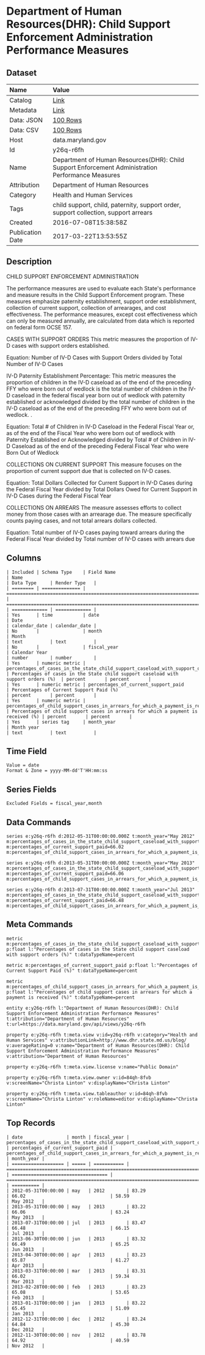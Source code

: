 # Department of Human Resources(DHR): Child Support Enforcement Administration Performance Measures

## Dataset

| Name | Value |
| :--- | :---- |
| Catalog | [Link](https://catalog.data.gov/dataset/department-of-human-resourcesdhr-child-support-enforcement-administration-performance-meas) |
| Metadata | [Link](https://data.maryland.gov/api/views/y26q-r6fh) |
| Data: JSON | [100 Rows](https://data.maryland.gov/api/views/y26q-r6fh/rows.json?max_rows=100) |
| Data: CSV | [100 Rows](https://data.maryland.gov/api/views/y26q-r6fh/rows.csv?max_rows=100) |
| Host | data.maryland.gov |
| Id | y26q-r6fh |
| Name | Department of Human Resources(DHR): Child Support Enforcement Administration Performance Measures |
| Attribution | Department of Human Resources |
| Category | Health and Human Services |
| Tags | child support, child, paternity, support order, support collection, support arrears |
| Created | 2016-07-08T15:38:58Z |
| Publication Date | 2017-03-22T13:53:55Z |

## Description

CHILD SUPPORT ENFORCEMENT ADMINISTRATION

The performance measures are used to evaluate each State's performance and measure results in the Child Support Enforcement program. These measures emphasize paternity establishment, support order establishment, collection of current support, collection of arrearages, and cost effectiveness. The performance measures, except cost effectiveness which can only be measured annually, are calculated from data which is reported on federal form OCSE 157.  

CASES WITH SUPPORT ORDERS
This metric measures the proportion of IV-D cases with support orders established.

Equation:
Number of IV-D Cases with Support Orders divided by Total Number of IV-D Cases

IV-D Paternity Establishment Percentage:
This metric measures the proportion of children in the IV-D caseload as of the end of the preceding FFY who were born out of wedlock is the total number of children in the IV-D caseload in the federal fiscal year born out of wedlock with paternity established or acknowledged divided by the total number of children in the IV-D caseload as of the end of the preceding FFY who were born out of wedlock.  .

Equation:
Total # of Children in IV-D Caseload in the Federal Fiscal Year or, as of the end of the Fiscal Year who were born out of wedlock with Paternity Established or Acknowledged divided by Total # of Children in IV-D Caseload as of the end of the preceding Federal Fiscal Year who were Born Out of Wedlock

COLLECTIONS ON CURRENT SUPPORT
This measure focuses on the proportion of current support due that is collected on IV-D cases. 

Equation:
Total Dollars Collected for Current Support in IV-D Cases during the Federal Fiscal Year divided by Total Dollars Owed for Current Support in IV-D Cases during the Federal Fiscal Year

COLLECTIONS ON ARREARS
The measure assesses efforts to collect money from those cases with an arrearage due. 
The measure specifically counts paying cases, and not total arrears dollars collected.

Equation:
Total number of IV-D cases paying toward arrears during the Federal Fiscal Year divided by Total number of IV-D cases with arrears due

## Columns

```ls
| Included | Schema Type    | Field Name                                                                    | Name                                                                              | Data Type     | Render Type   |
| ======== | ============== | ============================================================================= | ================================================================================= | ============= | ============= |
| Yes      | time           | date                                                                          | Date                                                                              | calendar_date | calendar_date |
| No       |                | month                                                                         | Month                                                                             | text          | text          |
| No       |                | fiscal_year                                                                   | Calendar Year                                                                     | number        | number        |
| Yes      | numeric metric | percentages_of_cases_in_the_state_child_support_caseload_with_support_orders  | Percentages of cases in the State child support caseload with support orders (%)  | percent       | percent       |
| Yes      | numeric metric | percentages_of_current_support_paid                                           | Percentages of Current Support Paid (%)                                           | percent       | percent       |
| Yes      | numeric metric | percentages_of_child_support_cases_in_arrears_for_which_a_payment_is_received | Percentages of child support cases in arrears for which a payment is received (%) | percent       | percent       |
| Yes      | series tag     | month_year                                                                    | Month year                                                                        | text          | text          |
```

## Time Field

```ls
Value = date
Format & Zone = yyyy-MM-dd'T'HH:mm:ss
```

## Series Fields

```ls
Excluded Fields = fiscal_year,month
```

## Data Commands

```ls
series e:y26q-r6fh d:2012-05-31T00:00:00.000Z t:month_year="May 2012" m:percentages_of_cases_in_the_state_child_support_caseload_with_support_orders=83.29 m:percentages_of_current_support_paid=66.02 m:percentages_of_child_support_cases_in_arrears_for_which_a_payment_is_received=58.59

series e:y26q-r6fh d:2013-05-31T00:00:00.000Z t:month_year="May 2013" m:percentages_of_cases_in_the_state_child_support_caseload_with_support_orders=83.22 m:percentages_of_current_support_paid=66.06 m:percentages_of_child_support_cases_in_arrears_for_which_a_payment_is_received=63.24

series e:y26q-r6fh d:2013-07-31T00:00:00.000Z t:month_year="Jul 2013" m:percentages_of_cases_in_the_state_child_support_caseload_with_support_orders=83.47 m:percentages_of_current_support_paid=66.48 m:percentages_of_child_support_cases_in_arrears_for_which_a_payment_is_received=66.15
```

## Meta Commands

```ls
metric m:percentages_of_cases_in_the_state_child_support_caseload_with_support_orders p:float l:"Percentages of cases in the State child support caseload with support orders (%)" t:dataTypeName=percent

metric m:percentages_of_current_support_paid p:float l:"Percentages of Current Support Paid (%)" t:dataTypeName=percent

metric m:percentages_of_child_support_cases_in_arrears_for_which_a_payment_is_received p:float l:"Percentages of child support cases in arrears for which a payment is received (%)" t:dataTypeName=percent

entity e:y26q-r6fh l:"Department of Human Resources(DHR): Child Support Enforcement Administration Performance Measures" t:attribution="Department of Human Resources" t:url=https://data.maryland.gov/api/views/y26q-r6fh

property e:y26q-r6fh t:meta.view v:id=y26q-r6fh v:category="Health and Human Services" v:attributionLink=http://www.dhr.state.md.us/blog/ v:averageRating=0 v:name="Department of Human Resources(DHR): Child Support Enforcement Administration Performance Measures" v:attribution="Department of Human Resources"

property e:y26q-r6fh t:meta.view.license v:name="Public Domain"

property e:y26q-r6fh t:meta.view.owner v:id=84qh-8fvb v:screenName="Christa Linton" v:displayName="Christa Linton"

property e:y26q-r6fh t:meta.view.tableauthor v:id=84qh-8fvb v:screenName="Christa Linton" v:roleName=editor v:displayName="Christa Linton"
```

## Top Records

```ls
| date                | month | fiscal_year | percentages_of_cases_in_the_state_child_support_caseload_with_support_orders | percentages_of_current_support_paid | percentages_of_child_support_cases_in_arrears_for_which_a_payment_is_received | month_year | 
| =================== | ===== | =========== | ============================================================================ | =================================== | ============================================================================= | ========== | 
| 2012-05-31T00:00:00 | may   | 2012        | 83.29                                                                        | 66.02                               | 58.59                                                                         | May 2012   | 
| 2013-05-31T00:00:00 | may   | 2013        | 83.22                                                                        | 66.06                               | 63.24                                                                         | May 2013   | 
| 2013-07-31T00:00:00 | jul   | 2013        | 83.47                                                                        | 66.48                               | 66.15                                                                         | Jul 2013   | 
| 2013-06-30T00:00:00 | jun   | 2013        | 83.32                                                                        | 66.49                               | 65.25                                                                         | Jun 2013   | 
| 2013-04-30T00:00:00 | apr   | 2013        | 83.23                                                                        | 65.87                               | 61.27                                                                         | Apr 2013   | 
| 2013-03-31T00:00:00 | mar   | 2013        | 83.31                                                                        | 66.02                               | 59.34                                                                         | Mar 2013   | 
| 2013-02-28T00:00:00 | feb   | 2013        | 83.23                                                                        | 65.08                               | 53.65                                                                         | Feb 2013   | 
| 2013-01-31T00:00:00 | jan   | 2013        | 83.22                                                                        | 65.45                               | 51.09                                                                         | Jan 2013   | 
| 2012-12-31T00:00:00 | dec   | 2012        | 83.24                                                                        | 64.84                               | 45.30                                                                         | Dec 2012   | 
| 2012-11-30T00:00:00 | nov   | 2012        | 83.78                                                                        | 64.92                               | 40.59                                                                         | Nov 2012   | 
```